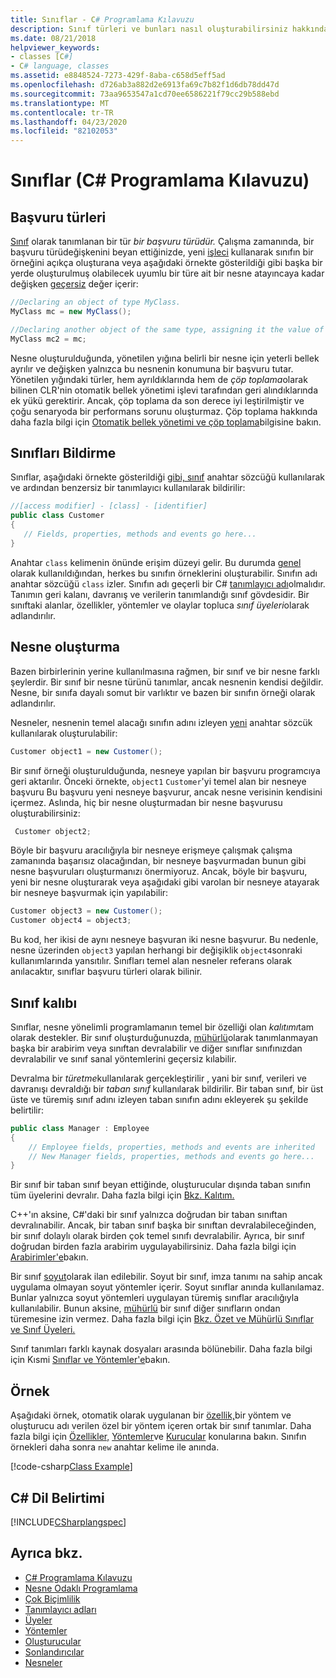 ```yaml
---
title: Sınıflar - C# Programlama Kılavuzu
description: Sınıf türleri ve bunları nasıl oluşturabilirsiniz hakkında bilgi edinin
ms.date: 08/21/2018
helpviewer_keywords:
- classes [C#]
- C# language, classes
ms.assetid: e8848524-7273-429f-8aba-c658d5eff5ad
ms.openlocfilehash: d726ab3a882d2e6913fa69c7b82f1d6db78dd47d
ms.sourcegitcommit: 73aa9653547a1cd70ee6586221f79cc29b588ebd
ms.translationtype: MT
ms.contentlocale: tr-TR
ms.lasthandoff: 04/23/2020
ms.locfileid: "82102053"
---
```

# <a name="classes-c-programming-guide"></a>Sınıflar (C# Programlama Kılavuzu)

## <a name="reference-types"></a>Başvuru türleri  
[Sınıf](../../language-reference/keywords/class.md) olarak tanımlanan bir tür *bir başvuru türüdür.* Çalışma zamanında, bir başvuru türüdeğişkenini beyan ettiğinizde, yeni [işleci](../../language-reference/operators/new-operator.md) kullanarak sınıfın bir örneğini açıkça oluşturana veya aşağıdaki örnekte gösterildiği gibi başka bir yerde oluşturulmuş olabilecek uyumlu bir türe ait bir nesne atayıncaya kadar değişken [geçersiz](../../language-reference/keywords/null.md) değer içerir:

```csharp
//Declaring an object of type MyClass.
MyClass mc = new MyClass();

//Declaring another object of the same type, assigning it the value of the first object.
MyClass mc2 = mc;
```

Nesne oluşturulduğunda, yönetilen yığına belirli bir nesne için yeterli bellek ayrılır ve değişken yalnızca bu nesnenin konumuna bir başvuru tutar. Yönetilen yığındaki türler, hem ayrıldıklarında hem de *çöp toplama*olarak bilinen CLR'nin otomatik bellek yönetimi işlevi tarafından geri alındıklarında ek yükü gerektirir. Ancak, çöp toplama da son derece iyi leştirilmiştir ve çoğu senaryoda bir performans sorunu oluşturmaz. Çöp toplama hakkında daha fazla bilgi için [Otomatik bellek yönetimi ve çöp toplama](../../../standard/garbage-collection/fundamentals.md)bilgisine bakın.  
  
## <a name="declaring-classes"></a>Sınıfları Bildirme

 Sınıflar, aşağıdaki örnekte gösterildiği [gibi, sınıf](../../language-reference/keywords/class.md) anahtar sözcüğü kullanılarak ve ardından benzersiz bir tanımlayıcı kullanılarak bildirilir:

 ```csharp
//[access modifier] - [class] - [identifier]
 public class Customer
 {
    // Fields, properties, methods and events go here...
 }
```

 Anahtar `class` kelimenin önünde erişim düzeyi gelir. Bu durumda [genel](../../language-reference/keywords/public.md) olarak kullanıldığından, herkes bu sınıfın örneklerini oluşturabilir. Sınıfın adı anahtar sözcüğü `class` izler. Sınıfın adı geçerli bir C# [tanımlayıcı adı](../inside-a-program/identifier-names.md)olmalıdır. Tanımın geri kalanı, davranış ve verilerin tanımlandığı sınıf gövdesidir. Bir sınıftaki alanlar, özellikler, yöntemler ve olaylar topluca *sınıf üyeleri*olarak adlandırılır.  
  
## <a name="creating-objects"></a>Nesne oluşturma

Bazen birbirlerinin yerine kullanılmasına rağmen, bir sınıf ve bir nesne farklı şeylerdir. Bir sınıf bir nesne türünü tanımlar, ancak nesnenin kendisi değildir. Nesne, bir sınıfa dayalı somut bir varlıktır ve bazen bir sınıfın örneği olarak adlandırılır.  
  
 Nesneler, nesnenin temel alacağı sınıfın adını izleyen [yeni](../../language-reference/operators/new-operator.md) anahtar sözcük kullanılarak oluşturulabilir:  

 ```csharp
 Customer object1 = new Customer();
 ```

 Bir sınıf örneği oluşturulduğunda, nesneye yapılan bir başvuru programcıya geri aktarılır. Önceki örnekte, `object1` `Customer`'yi temel alan bir nesneye başvuru Bu başvuru yeni nesneye başvurur, ancak nesne verisinin kendisini içermez. Aslında, hiç bir nesne oluşturmadan bir nesne başvurusu oluşturabilirsiniz:  

```csharp
 Customer object2;
```

 Böyle bir başvuru aracılığıyla bir nesneye erişmeye çalışmak çalışma zamanında başarısız olacağından, bir nesneye başvurmadan bunun gibi nesne başvuruları oluşturmanızı önermiyoruz. Ancak, böyle bir başvuru, yeni bir nesne oluşturarak veya aşağıdaki gibi varolan bir nesneye atayarak bir nesneye başvurmak için yapılabilir:  

 ```csharp
 Customer object3 = new Customer();
 Customer object4 = object3;
```
  
 Bu kod, her ikisi de aynı nesneye başvuran iki nesne başvurur. Bu nedenle, nesne üzerinden `object3` yapılan herhangi bir değişiklik `object4`sonraki kullanımlarında yansıtılır. Sınıfları temel alan nesneler referans olarak anılacaktır, sınıflar başvuru türleri olarak bilinir.  
  
## <a name="class-inheritance"></a>Sınıf kalıbı  

Sınıflar, nesne yönelimli programlamanın temel bir özelliği olan *kalıtımı*tam olarak destekler. Bir sınıf oluşturduğunuzda, [mühürlü](../../language-reference/keywords/sealed.md)olarak tanımlanmayan başka bir arabirim veya sınıftan devralabilir ve diğer sınıflar sınıfınızdan devralabilir ve sınıf sanal yöntemlerini geçersiz kılabilir.

Devralma bir *türetme*kullanılarak gerçekleştirilir , yani bir sınıf, verileri ve davranışı devraldığı bir *taban sınıf* kullanılarak bildirilir. Bir taban sınıf, bir üst üste ve türemiş sınıf adını izleyen taban sınıfın adını ekleyerek şu şekilde belirtilir:  

 ```csharp
 public class Manager : Employee
 {
     // Employee fields, properties, methods and events are inherited
     // New Manager fields, properties, methods and events go here...
 }
 ```

Bir sınıf bir taban sınıf beyan ettiğinde, oluşturucular dışında taban sınıfın tüm üyelerini devralır. Daha fazla bilgi için [Bkz. Kalıtım.](inheritance.md)
  
C++'ın aksine, C#'daki bir sınıf yalnızca doğrudan bir taban sınıftan devralınabilir. Ancak, bir taban sınıf başka bir sınıftan devralabileceğinden, bir sınıf dolaylı olarak birden çok temel sınıfı devralabilir. Ayrıca, bir sınıf doğrudan birden fazla arabirim uygulayabilirsiniz. Daha fazla bilgi için [Arabirimler'e](../interfaces/index.md)bakın.  
  
Bir sınıf [soyut](../../language-reference/keywords/abstract.md)olarak ilan edilebilir. Soyut bir sınıf, imza tanımı na sahip ancak uygulama olmayan soyut yöntemler içerir. Soyut sınıflar anında kullanılamaz. Bunlar yalnızca soyut yöntemleri uygulayan türemiş sınıflar aracılığıyla kullanılabilir. Bunun aksine, [mühürlü](../../language-reference/keywords/sealed.md) bir sınıf diğer sınıfların ondan türemesine izin vermez. Daha fazla bilgi için [Bkz. Özet ve Mühürlü Sınıflar ve Sınıf Üyeleri.](abstract-and-sealed-classes-and-class-members.md)  
  
Sınıf tanımları farklı kaynak dosyaları arasında bölünebilir. Daha fazla bilgi için Kısmi [Sınıflar ve Yöntemler'e](partial-classes-and-methods.md)bakın.  
  
## <a name="example"></a>Örnek

Aşağıdaki örnek, otomatik olarak uygulanan bir [özellik,](auto-implemented-properties.md)bir yöntem ve oluşturucu adı verilen özel bir yöntem içeren ortak bir sınıf tanımlar. Daha fazla bilgi için [Özellikler,](properties.md) [Yöntemler](methods.md)ve [Kurucular](constructors.md) konularına bakın. Sınıfın örnekleri daha sonra `new` anahtar kelime ile anında.  
  
[!code-csharp[Class Example](~/samples/snippets/csharp/programming-guide/classes-and-structs/class-example.cs)]
  
## <a name="c-language-specification"></a>C# Dil Belirtimi

[!INCLUDE[CSharplangspec](~/includes/csharplangspec-md.md)]  
  
## <a name="see-also"></a>Ayrıca bkz.

- [C# Programlama Kılavuzu](../index.md)
- [Nesne Odaklı Programlama](../concepts/object-oriented-programming.md)
- [Çok Biçimlilik](polymorphism.md)
- [Tanımlayıcı adları](../inside-a-program/identifier-names.md)
- [Üyeler](members.md)
- [Yöntemler](methods.md)
- [Oluşturucular](constructors.md)
- [Sonlandırıcılar](destructors.md)
- [Nesneler](objects.md)
